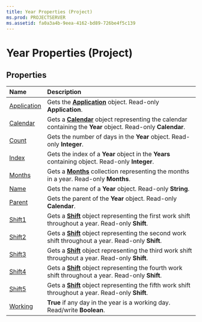 ```yaml
---
title: Year Properties (Project)
ms.prod: PROJECTSERVER
ms.assetid: fa0a3a4b-9eea-4162-bd89-726be4f5c139
---
```



# Year Properties (Project)

## Properties



|**Name**|**Description**|
|:-----|:-----|
|[Application](year-application-property-project.md)|Gets the  **[Application](application-object-project.md)** object. Read-only **Application**.|
|[Calendar](year-calendar-property-project.md)|Gets a  **[Calendar](calendar-object-project.md)** object representing the calendar containing the **Year** object. Read-only **Calendar**.|
|[Count](year-count-property-project.md)|Gets the number of days in the  **Year** object. Read-only **Integer**.|
|[Index](year-index-property-project.md)|Gets the index of a  **Year** object in the **Years** containing object. Read-only **Integer**.|
|[Months](year-months-property-project.md)|Gets a  **[Months](months-object-project.md)** collection representing the months in a year. Read-only **Months**.|
|[Name](year-name-property-project.md)|Gets the name of a  **Year** object. Read-only **String**.|
|[Parent](year-parent-property-project.md)|Gets the parent of the  **Year** object. Read-only **Calendar**.|
|[Shift1](year-shift1-property-project.md)|Gets a  **[Shift](shift-object-project.md)** object representing the first work shift throughout a year. Read-only **Shift**.|
|[Shift2](year-shift2-property-project.md)|Gets a  **[Shift](shift-object-project.md)** object representing the second work shift throughout a year. Read-only **Shift**.|
|[Shift3](year-shift3-property-project.md)|Gets a  **[Shift](shift-object-project.md)** object representing the third work shift throughout a year. Read-only **Shift**.|
|[Shift4](year-shift4-property-project.md)|Gets a  **[Shift](shift-object-project.md)** object representing the fourth work shift throughout a year. Read-only **Shift**.|
|[Shift5](year-shift5-property-project.md)|Gets a  **[Shift](shift-object-project.md)** object representing the fifth work shift throughout a year. Read-only **Shift**.|
|[Working](year-working-property-project.md)|**True** if any day in the year is a working day. Read/write **Boolean**.|

